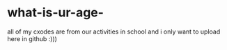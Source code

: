 # what-is-ur-age-
all of my cxodes are from our activities in school and i only want to upload here in github :)))
